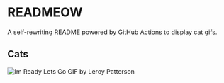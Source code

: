 # READMEOW

A self-rewriting README powered by GitHub Actions to display cat gifs.

## Cats

![Im Ready Lets Go GIF by Leroy Patterson](https://media0.giphy.com/media/CjmvTCZf2U3p09Cn0h/200.gif?cid=9acd02dawhi8klgzor2ijhaq8aix86q4v8nn41et9fjweqyb&ep=v1_gifs_search&rid=200.gif&ct=g)
